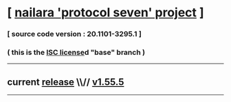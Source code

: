 
# [ [nailara 'protocol seven' project](http://src.nailara.net/) ]

### [ source code version : 20.1101-3295.1 ]

### ( this is the [ISC license](license)d "base" branch )
---
## current [release](https://github.com/anotherlink/nailara/releases) \\\\// [v1.55.5](https://github.com/anotherlink/nailara/releases/tag/v1.55.5)
---
